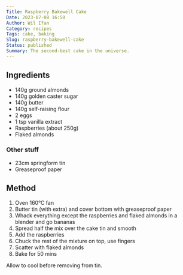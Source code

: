```yaml
---
Title: Raspberry Bakewell Cake
Date: 2023-07-08 16:50
Author: Wil Ifan
Category: recipes
Tags: cake, baking
Slug: raspberry-bakewell-cake
Status: published
Summary: The second-best cake in the universe.
---
```


## Ingredients

* 140g ground almonds
* 140g golden caster sugar
* 140g butter
* 140g self-raising flour
* 2 eggs
* 1 tsp vanilla extract
* Raspberries (about 250g)
* Flaked almonds

### Other stuff

* 23cm springform tin
* Greaseproof paper

## Method

1. Oven 160°C fan
1. Butter tin (with extra) and cover bottom with greaseproof paper
1. Whack everything except the raspberries and flaked almonds in a blender and go bananas
1. Spread half the mix over the cake tin and smooth
1. Add the raspberries
1. Chuck the rest of the mixture on top, use fingers
1. Scatter with flaked almonds
1. Bake for 50 mins

Allow to cool before removing from tin.
